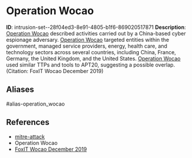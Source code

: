 # Operation Wocao

**ID**: intrusion-set--28f04ed3-8e91-4805-b1f6-869020517871
**Description**: [Operation Wocao](https://attack.mitre.org/groups/G0116) described activities carried out by a China-based cyber espionage adversary. [Operation Wocao](https://attack.mitre.org/groups/G0116) targeted entities within the government, managed service providers, energy, health care, and technology sectors across several countries, including China, France, Germany, the United Kingdom, and the United States. [Operation Wocao](https://attack.mitre.org/groups/G0116) used similar TTPs and tools to APT20, suggesting a possible overlap.(Citation: FoxIT Wocao December 2019)

## Aliases
#alias-operation_wocao

## References
- [mitre-attack](https://attack.mitre.org/groups/G0116)
- Operation Wocao
- [FoxIT Wocao December 2019](https://www.fox-it.com/media/kadlze5c/201912_report_operation_wocao.pdf)

